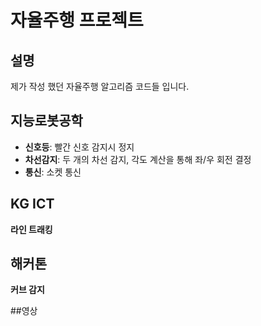 # 자율주행 프로젝트
## 설명

제가 작성 했던 자율주행 알고리즘 코드들 입니다.

## 지능로봇공학

- **신호등**: 빨간 신호 감지시 정지
- **차선감지**: 두 개의 차선 감지, 각도 계산을 통해 좌/우 회전 결정
- **통신**: 소켓 통신

## KG ICT

 **라인 트래킹**


## 해커톤

**커브 감지**

##영상


